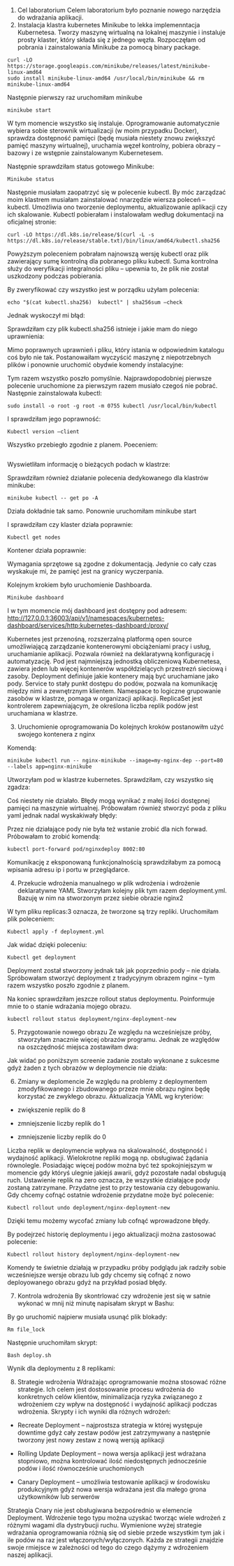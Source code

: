 1.	Cel laboratorium
Celem laboratorium było poznanie nowego narzędzia do wdrażania aplikacji.
2.	Instalacja klastra kubernetes
Minikube to lekka implemenntacja Kubernetesa. Tworzy maszynę wirtualną na lokalnej maszynie i instaluje prosty klaster, który składa się z jednego węzła. 
Rozpoczęłam od pobrania i zainstalowania Minikube za pomocą binary package.
```
curl -LO https://storage.googleapis.com/minikube/releases/latest/minikube-linux-amd64
sudo install minikube-linux-amd64 /usr/local/bin/minikube && rm minikube-linux-amd64
```
 

Następnie pierwszy raz uruchomiłam minikube
```
minikube start
```
 
W tym momencie wszystko się instaluje. Oprogramowanie automatycznie wybiera sobie sterownik wirtualizacji (w moim przypadku Docker), sprawdza dostępność pamięci (będę musiała niestety znowu zwiększyć pamięć maszyny wirtualnej), uruchamia węzeł kontrolny, pobiera obrazy – bazowy i ze wstępnie zainstalowanym Kubernetesem.
 
Następnie sprawdziłam status gotowego Minikube:
```
Minikube status
```
 
Następnie musiałam zaopatrzyć się w polecenie kubectl. By móc zarządzać moim klastrem musiałam zainstalować nnarzędzie wiersza poleceń – kubectl. Umożliwia ono tworzenie deploymentu, aktualizowanie aplikacji czy ich skalowanie. 
Kubectl pobierałam i instalowałam według dokumentacji na oficjalnej stronie:
 
```
curl -LO https://dl.k8s.io/release/$(curl -L -s https://dl.k8s.io/release/stable.txt)/bin/linux/amd64/kubectl.sha256
```
Powyższym poleceniem pobrałam najnowszą wersję kubectl oraz plik zawierający sumę kontrolną dla pobranego pliku kubectl. Suma kontrolna służy do weryfikacji integralności pliku – upewnia to, że plik nie został uszkodzony podczas pobierania.
 
By zweryfikować czy wszystko jest w porządku użyłam polecenia:
```
echo "$(cat kubectl.sha256)  kubectl" | sha256sum –check
```
Jednak wyskoczył mi błąd:
 
Sprawdziłam czy plik kubectl.sha256 istnieje i jakie mam do niego uprawnienia:
 
Mimo poprawnych uprawnień i pliku, który istania w odpowiednim katalogu coś było nie tak.
Postanowaiłam wyczyścić maszynę z niepotrzebnych plików i ponownie uruchomić obydwie komendy instalacyjne:
 
Tym razem wszystko poszło pomyślnie. Najprawdopodobniej pierwsze polecenie uruchomione za pierwszym razem musiało czegoś nie pobrać.
Następnie zainstalowała kubectl:
```
sudo install -o root -g root -m 0755 kubectl /usr/local/bin/kubectl
```
I sprawdziłam jego poprawność:
```
Kubectl version –client
```
 
Wszystko przebiegło zgodnie z planem.
Poeceniem:
```

```
Wyswietliłam informację o bieżących podach w klastrze:
 
Sprawdziłam również działanie polecenia dedykowanego dla klastrów minikube:
```
minikube kubectl -- get po -A
```
 
Działa dokładnie tak samo.
Ponownie uruchomiłam minikube start
 
I sprawdziłam czy klaster działa poprawnie:
```
Kubectl get nodes
```
 
Kontener działa poprawnie:
 
Wymagania sprzętowe są zgodne z dokumentacją. Jedynie co cały czas wyskakuje mi, że pamięć jest na granicy wyczerpania.

Kolejnym krokiem było uruchomienie Dashboarda. 
```
Minikube dashboard
```
I w tym momencie mój dashboard jest dostępny pod adresem:
http://127.0.0.1:36003/api/v1/namespaces/kubernetes-dashboard/services/http:kubernetes-dashboard:/proxy/
 
 
Kubernetes jest przenośną, rozszerzalną platformą open source umożliwiającą zarządzanie kontenerowymi obciążeniami pracy i usług, uruchamianie aplikacji. Pozwala również na deklaratywną konfigurację i automatyzację.
Pod jest najmniejszą jednostką obliczeniową Kubernetesa, zawiera jeden lub więcej kontenerów współdzielących przestrezń sieciową i zasoby.
Deployment definiuje jakie kontenery mają być uruchamiane jako pody.
Service to stały punkt dostępu do podów, pozwala na komunikację między nimi a zewnętrznym klientem.
Namespace to logiczne grupowanie zasobów w klastrze, pomaga w organizacji aplikacji.
ReplicaSet jest kontrolerem zapewniającym, że określona liczba replik podów jest uruchamiana w klastrze.

3.	Uruchomienie oprogramowania
Do kolejnych kroków postanowiłm użyć swojego kontenera z nginx
 
Komendą:
```
minikube kubectl run -- nginx-minikube --image=my-nginx-dep --port=80 --labels app=nginx-minikube
```
Utworzyłam pod w klastrze kubernetes. Sprawdziłam, czy wszystko się zgadza:
 
 
Coś niestety nie działało.
Błędy mogą wynikać z małej ilości dostępnej pamięci na maszynie wirtualnej.
Próbowałam również stworzyć poda z pliku yaml jednak nadal wyskakiwały błędy:
 
 
Przez nie działające pody nie była też wstanie zrobić dla nich forwad. Próbowałam  to zrobić komendą:
```
kubectl port-forward pod/nginxdeploy 8002:80
```
 
Komunikację z eksponowaną funkcjonalnością sprawdziłabym za pomocą wpisania adresu ip i portu w przeglądarce.

4.	Przekucie wdrożenia manualnego w plik wdrożenia i wdrożenie deklaratywne YAML
Stworzyłam kolejny plik tym razem deployment.yml. Bazuję w nim na stworzonym przez siebie obrazie nginx2
 
W tym pliku replicas:3 oznacza, że tworzone są trzy repliki.
Uruchomiłam plik poleceniem:
```
Kubectl apply -f deployment.yml
```
 
Jak widać dzięki poleceniu:
```
Kubectl get deployment
```
Deployment został stworzony jednak tak jak poprzednio pody – nie działa.
Spróbowałam stworzyć deployment z tradycyjnym obrazem nginx – tym razem wszystko poszło zgodnie z planem.
 
 
Na koniec sprawdziłam jeszcze rollout status deploymentu. Poinformuje mnie to o stanie wdrażania mojego obrazu.
```
kubectl rollout status deployment/nginx-deployment-new
```
 
5.	Przygotowanie nowego obrazu
Ze względu na wcześniejsze próby, stworzyłam znacznie więcej obrazów programu. Jednak ze względów na oszczędność miejsca zostawiłam dwa:
 
Jak widać po poniższym screenie zadanie zostało wykonane z sukcesme gdyż żaden z tych obrazów w deploymencie nie działa:
 
6.	Zmiany w deplomencie
Ze względu na problemy z deploymentem zmodyfikowanego i zbudowanego przeze mnie obrazu nginx będę korzystać ze zwykłego obrazu.
Aktualizacja YAML wg kryteriów:
- zwiększenie replik do 8
 
- zmniejszenie liczby replik do 1
 
- zmniejszenie liczby replik do 0
 
Liczba replik w deploymencie wpływa na skalowalność, dostępność i wydajność aplikacji. Wielokrotne repliki mogą np. obsługiwać żądania równolegle. Posiadając więcej podów można być też spokojniejszym w momencie gdy któryś ulegnie jakiejś awarii, gdyż pozostałe nadal obsługują ruch. Ustawienie replik na zero oznacza, że wszystkie działające pody zostaną zatrzymane. Przydatne jest to przy testowania czy debugowaniu.
Gdy chcemy cofnąć ostatnie wdrożenie przydatne może być polecenie:
```
Kubectl rollout undo deployment/nginx-deployment-new
```
Dzięki temu możemy wycofać zmiany lub cofnąć wprowadzone błędy.

By podejrzeć historię deploymentu i jego aktualizacji można zastosować polecenie:
```
Kubectl rollout history deployment/nginx-deployment-new
```
Komendy te świetnie działają w przypadku próby podglądu jak radziły sobie wcześniejsze wersje obrazu lub gdy chcemy się cofnąć z nowo deployowanego obrazu gdyż na przykład posiad błędy.

7.	Kontrola wdrożenia
By skontrlować czy wdrożenie jest się w satnie wykonać w mnij niż minutę napisałam skrypt w Bashu:
 

By go uruchomić najpierw musiała usunąć plik blokady:
```
Rm file_lock
```
Następnie uruchomiłam skrypt:
```
Bash deploy.sh
```
Wynik dla deploymentu z 8 replikami:
 

8.	Strategie wdrożenia
Wdrażając oprogramowanie można stosować różne strategie. Ich celem jest  dostosowanie procesu wdrożenia do konkretnych celów klientów, minimalizacja ryzyka związanego z wdrożeniem czy wpływ na dostępność i wydajność aplikacji podczas wdrożenia.
Skrypty i ich wyniki dla różnych wdrożeń:
- Recreate Deployment – najprostsza strategia w której występuje downtime gdyż cały zestaw podów jest zatrzymywany a następnie tworzony jest nowy zestaw z nową wersją aplikacji
 
 
- Rolling Update Deployment – nowa wersja aplikacji jest wdrażana stopniowo, można kontrolować ilość niedostępnych jednocześnie podów i ilość równocześnie uruchomionych
 
 
- Canary Deployment – umożliwia testowanie aplikacji w środowisku produkcyjnym gdyż nowa wersja wdrażana jest dla małego grona użytkowników lub serwerów
 
 
Strategia Cnary nie jest obsługiwana bezpośrednio w elemencie Deployment. Wdrożenie tego typu można uzyskać tworząc wiele wdrożeń z różnymi wagami dla dystrybucji ruchu.
Wymienione wyżej strategie wdrażania oprogramowania różnią się od siebie przede wszystkim tym jak i ile podów na raz jest włączonych/wyłączonych. Każda ze strategii znajdzie swoje rmiejsce w zależności od tego do czego dążymy z wdrożeniem naszej aplikacji.
